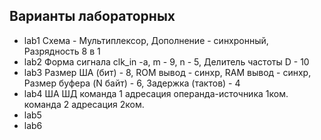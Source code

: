 ## Варианты лабораторных

- lab1 Схема - Мультиплексор,	Дополнение - синхронный,	Разрядность 8 в 1
- lab2 Форма сигнала clk_in -a,	m - 9,	n - 5,	Делитель частоты D - 10
- lab3 Размер ША (бит) - 8,	ROM вывод	- синхр, RAM вывод - синхр,	Размер буфера (N байт) - 6,	Задержка (тактов) - 4
- lab4 ША	ШД	команда 1	адресация операнда-источника 1ком.	команда 2	адресация 2ком.
- lab5
- lab6

